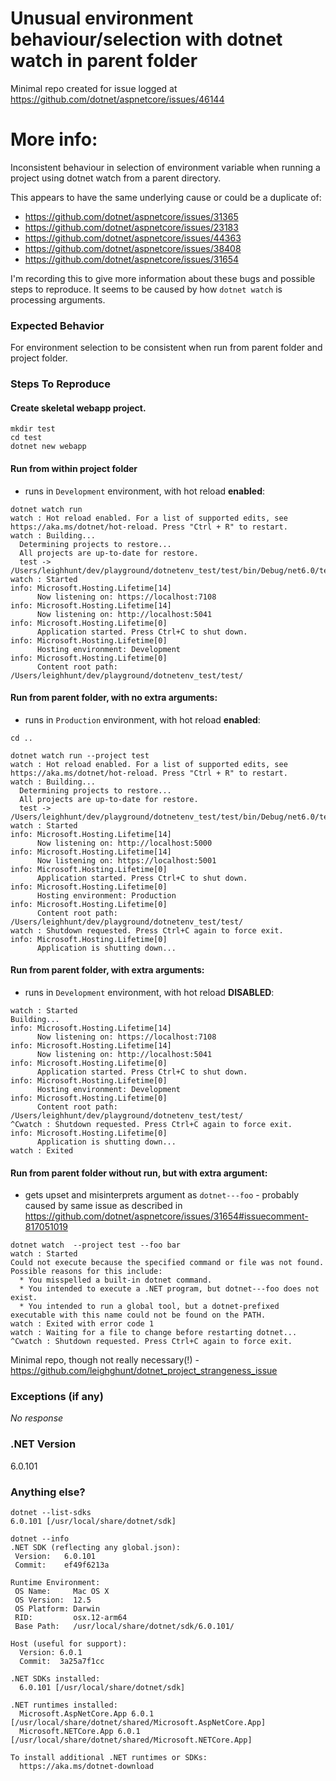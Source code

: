 # Unusual environment behaviour/selection with dotnet watch in parent folder

Minimal repo created for issue logged at https://github.com/dotnet/aspnetcore/issues/46144

# More info:

Inconsistent behaviour in selection of environment variable when running a project using dotnet watch from a parent directory.

This appears to have the same underlying cause or could be a duplicate of:
- https://github.com/dotnet/aspnetcore/issues/31365
- https://github.com/dotnet/aspnetcore/issues/23183
- https://github.com/dotnet/aspnetcore/issues/44363
- https://github.com/dotnet/aspnetcore/issues/38408
- https://github.com/dotnet/aspnetcore/issues/31654

I'm recording this to give more information about these bugs and possible steps to reproduce. It seems to be caused by how `dotnet watch` is processing arguments.

### Expected Behavior

For environment selection to be consistent when run from parent folder and project folder.


### Steps To Reproduce

#### Create skeletal webapp project.
```
mkdir test
cd test
dotnet new webapp
```

#### Run from within project folder
- runs in `Development` environment, with hot reload **enabled**:
```
dotnet watch run
watch : Hot reload enabled. For a list of supported edits, see https://aka.ms/dotnet/hot-reload. Press "Ctrl + R" to restart.
watch : Building...
  Determining projects to restore...
  All projects are up-to-date for restore.
  test -> /Users/leighhunt/dev/playground/dotnetenv_test/test/bin/Debug/net6.0/test.dll
watch : Started
info: Microsoft.Hosting.Lifetime[14]
      Now listening on: https://localhost:7108
info: Microsoft.Hosting.Lifetime[14]
      Now listening on: http://localhost:5041
info: Microsoft.Hosting.Lifetime[0]
      Application started. Press Ctrl+C to shut down.
info: Microsoft.Hosting.Lifetime[0]
      Hosting environment: Development
info: Microsoft.Hosting.Lifetime[0]
      Content root path: /Users/leighhunt/dev/playground/dotnetenv_test/test/
```

#### Run from parent folder, with no extra arguments:
- runs in `Production` environment, with hot reload **enabled**:
```
cd ..

dotnet watch run --project test 
watch : Hot reload enabled. For a list of supported edits, see https://aka.ms/dotnet/hot-reload. Press "Ctrl + R" to restart.
watch : Building...
  Determining projects to restore...
  All projects are up-to-date for restore.
  test -> /Users/leighhunt/dev/playground/dotnetenv_test/test/bin/Debug/net6.0/test.dll
watch : Started
info: Microsoft.Hosting.Lifetime[14]
      Now listening on: http://localhost:5000
info: Microsoft.Hosting.Lifetime[14]
      Now listening on: https://localhost:5001
info: Microsoft.Hosting.Lifetime[0]
      Application started. Press Ctrl+C to shut down.
info: Microsoft.Hosting.Lifetime[0]
      Hosting environment: Production
info: Microsoft.Hosting.Lifetime[0]
      Content root path: /Users/leighhunt/dev/playground/dotnetenv_test/test/
watch : Shutdown requested. Press Ctrl+C again to force exit.
info: Microsoft.Hosting.Lifetime[0]
      Application is shutting down...
```

#### Run from parent folder, with extra arguments:
- runs in `Development` environment, with hot reload **DISABLED**:
```dotnetenv_test dotnet watch run --project test --foo bar
watch : Started
Building...
info: Microsoft.Hosting.Lifetime[14]
      Now listening on: https://localhost:7108
info: Microsoft.Hosting.Lifetime[14]
      Now listening on: http://localhost:5041
info: Microsoft.Hosting.Lifetime[0]
      Application started. Press Ctrl+C to shut down.
info: Microsoft.Hosting.Lifetime[0]
      Hosting environment: Development
info: Microsoft.Hosting.Lifetime[0]
      Content root path: /Users/leighhunt/dev/playground/dotnetenv_test/test/
^Cwatch : Shutdown requested. Press Ctrl+C again to force exit.
info: Microsoft.Hosting.Lifetime[0]
      Application is shutting down...
watch : Exited
```

#### Run from parent folder without run, but with extra argument:
- gets upset and misinterprets argument as `dotnet---foo` - probably caused by same issue as described in https://github.com/dotnet/aspnetcore/issues/31654#issuecomment-817051019
```
dotnet watch  --project test --foo bar 
watch : Started
Could not execute because the specified command or file was not found.
Possible reasons for this include:
  * You misspelled a built-in dotnet command.
  * You intended to execute a .NET program, but dotnet---foo does not exist.
  * You intended to run a global tool, but a dotnet-prefixed executable with this name could not be found on the PATH.
watch : Exited with error code 1
watch : Waiting for a file to change before restarting dotnet...
^Cwatch : Shutdown requested. Press Ctrl+C again to force exit.
```

Minimal repo, though not really necessary(!) - https://github.com/leighghunt/dotnet_project_strangeness_issue

### Exceptions (if any)

_No response_

### .NET Version

6.0.101

### Anything else?

```
dotnet --list-sdks    
6.0.101 [/usr/local/share/dotnet/sdk]

dotnet --info     
.NET SDK (reflecting any global.json):
 Version:   6.0.101
 Commit:    ef49f6213a

Runtime Environment:
 OS Name:     Mac OS X
 OS Version:  12.5
 OS Platform: Darwin
 RID:         osx.12-arm64
 Base Path:   /usr/local/share/dotnet/sdk/6.0.101/

Host (useful for support):
  Version: 6.0.1
  Commit:  3a25a7f1cc

.NET SDKs installed:
  6.0.101 [/usr/local/share/dotnet/sdk]

.NET runtimes installed:
  Microsoft.AspNetCore.App 6.0.1 [/usr/local/share/dotnet/shared/Microsoft.AspNetCore.App]
  Microsoft.NETCore.App 6.0.1 [/usr/local/share/dotnet/shared/Microsoft.NETCore.App]

To install additional .NET runtimes or SDKs:
  https://aka.ms/dotnet-download
```
